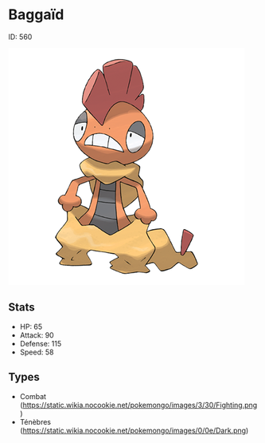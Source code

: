 # Baggaïd


ID: 560

![](https://raw.githubusercontent.com/PokeAPI/sprites/master/sprites/pokemon/other/official-artwork/560.png "Baggaïd")

## Stats


 - HP: 65
 - Attack: 90
 - Defense: 115
 - Speed: 58

## Types


 - Combat (https://static.wikia.nocookie.net/pokemongo/images/3/30/Fighting.png)
 - Ténèbres (https://static.wikia.nocookie.net/pokemongo/images/0/0e/Dark.png)
